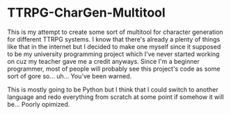 # TTRPG-CharGen-Multitool
This is my attempt to create some sort of multitool for character generation for different TTRPG systems. I know that there's already a plenty of things like that in the internet but I decided to make one myself since it supposed to be my university programming project which I've never started working on cuz my teacher gave me a credit anyways. Since I'm a beginner programmer, most of people will probably see this project's code as some sort of gore so... uh... You've been warned.

This is mostly going to be Python but I think that I could switch to another language and redo everything from scratch at some point if somehow it will be... Poorly opimized.
